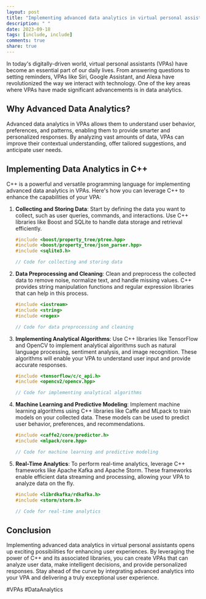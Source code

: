 ```yaml
---
layout: post
title: "Implementing advanced data analytics in virtual personal assistants with C++"
description: " "
date: 2023-09-18
tags: [include, include]
comments: true
share: true
---
```


In today's digitally-driven world, virtual personal assistants (VPAs) have become an essential part of our daily lives. From answering questions to setting reminders, VPAs like Siri, Google Assistant, and Alexa have revolutionized the way we interact with technology. One of the key areas where VPAs have made significant advancements is in data analytics.

## Why Advanced Data Analytics?

Advanced data analytics in VPAs allows them to understand user behavior, preferences, and patterns, enabling them to provide smarter and personalized responses. By analyzing vast amounts of data, VPAs can improve their contextual understanding, offer tailored suggestions, and anticipate user needs.

## Implementing Data Analytics in C++

C++ is a powerful and versatile programming language for implementing advanced data analytics in VPAs. Here's how you can leverage C++ to enhance the capabilities of your VPA:

1. **Collecting and Storing Data**: Start by defining the data you want to collect, such as user queries, commands, and interactions. Use C++ libraries like Boost and SQLite to handle data storage and retrieval efficiently.

   ```cpp
   #include <boost/property_tree/ptree.hpp>
   #include <boost/property_tree/json_parser.hpp>
   #include <sqlite3.h>

   // Code for collecting and storing data
   ```

2. **Data Preprocessing and Cleaning**: Clean and preprocess the collected data to remove noise, normalize text, and handle missing values. C++ provides string manipulation functions and regular expression libraries that can help in this process.

   ```cpp
   #include <iostream>
   #include <string>
   #include <regex>

   // Code for data preprocessing and cleaning
   ```

3. **Implementing Analytical Algorithms**: Use C++ libraries like TensorFlow and OpenCV to implement analytical algorithms such as natural language processing, sentiment analysis, and image recognition. These algorithms will enable your VPA to understand user input and provide accurate responses.

   ```cpp
   #include <tensorflow/c/c_api.h>
   #include <opencv2/opencv.hpp>

   // Code for implementing analytical algorithms
   ```

4. **Machine Learning and Predictive Modeling**: Implement machine learning algorithms using C++ libraries like Caffe and MLpack to train models on your collected data. These models can be used to predict user behavior, preferences, and recommendations.

   ```cpp
   #include <caffe2/core/predictor.h>
   #include <mlpack/core.hpp>

   // Code for machine learning and predictive modeling
   ```

5. **Real-Time Analytics**: To perform real-time analytics, leverage C++ frameworks like Apache Kafka and Apache Storm. These frameworks enable efficient data streaming and processing, allowing your VPA to analyze data on the fly.

   ```cpp
   #include <librdkafka/rdkafka.h>
   #include <storm/storm.h>

   // Code for real-time analytics
   ```

## Conclusion

Implementing advanced data analytics in virtual personal assistants opens up exciting possibilities for enhancing user experiences. By leveraging the power of C++ and its associated libraries, you can create VPAs that can analyze user data, make intelligent decisions, and provide personalized responses. Stay ahead of the curve by integrating advanced analytics into your VPA and delivering a truly exceptional user experience.

#VPAs #DataAnalytics